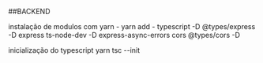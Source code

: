 ##BACKEND

instalação de modulos com yarn - yarn add -
    typescript -D
    @types/express -D
    express
    ts-node-dev -D
    express-async-errors
    cors
    @types/cors -D
    

inicialização do typescript
    yarn tsc --init

